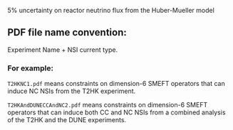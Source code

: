 
5% uncertainty on reactor neutrino flux from the Huber-Mueller model

## PDF file name convention:

Experiment Name + NSI current type.

### For example: 

`T2HKNC1.pdf` means constraints on dimension-6 SMEFT operators that can induce NC NSIs from the T2HK experiment.

`T2HKAndDUNECCAndNC2.pdf` means constraints on dimension-6 SMEFT operators that can induce both CC and NC NSIs from a combined analysis of the T2HK and the DUNE experiments.
